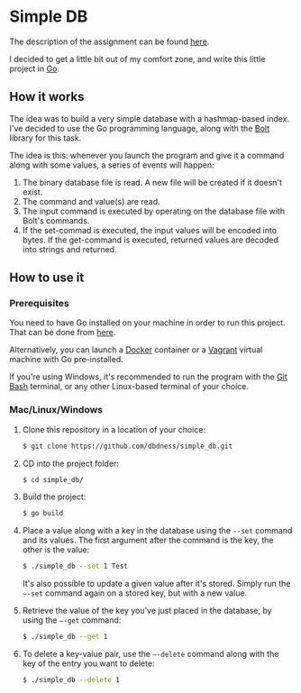 # Simple DB

The description of the assignment can be found [here](https://render.githubusercontent.com/view/ipynb?commit=51186bebc8cda97b5d150e87eb11633e39f75611&enc_url=68747470733a2f2f7261772e67697468756275736572636f6e74656e742e636f6d2f646174736f66746c796e6762792f736f667432303138737072696e672d6461746162617365732d7465616368696e672d6d6174657269616c2f353131383662656263386364613937623564313530653837656231313633336533396637353631312f6c6563747572655f6e6f7465732f30312d496e74726f5f746f5f44422e6970796e62&nwo=datsoftlyngby%2Fsoft2018spring-databases-teaching-material&path=lecture_notes%2F01-Intro_to_DB.ipynb&repository_id=118117359&repository_type=Repository#Assignment-1---Simple-DB-with-Hashmap-based-Index).

I decided to get a little bit out of my comfort zone, and write this little project in [Go](https://golang.org/).

## How it works

The idea was to build a very simple database with a hashmap-based index. I've decided to use the Go programming language, along with the [Bolt](https://github.com/boltdb/bolt) library for this task.

The idea is this: whenever you launch the program and give it a command along with some values, a series of events will happen:

1. The binary database file is read. A new file will be created if it doesn't exist.
2. The command and value(s) are read.
3. The input command is executed by operating on the database file with Bolt's commands.
4. If the set-commad is executed, the input values will be encoded into bytes. If the get-command is executed, returned values are decoded into strings and returned. 

## How to use it

### Prerequisites

You need to have Go installed on your machine in order to run this project. That can be done from [here](https://golang.org/doc/install).

Alternatively, you can launch a [Docker](https://www.docker.com/) container or a [Vagrant](https://www.vagrantup.com/) virtual machine with Go pre-installed.

If you're using Windows, it's recommended to run the program with the [Git Bash](https://git-scm.com/downloads) terminal, or any other Linux-based terminal of your choice.

### Mac/Linux/Windows

1. Clone this repository in a location of your choice:

   ```````bash
   $ git clone https://github.com/dbdness/simple_db.git
   ```````


2. CD into the project folder:

   ```bash
   $ cd simple_db/
   ```

3. Build the project:

   ```bash
   $ go build
   ```

4. Place a value along with a key in the database using the `--set` command and its values. The first argument after the command is the key, the other is the value:

   ```bash
   $ ./simple_db --set 1 Test
   ```
   It's also possible to update a given value after it's stored. Simply run the `—-set`  command again on a stored key, but with a new value.

5. Retrieve the value of the key you've just placed in the database, by using the `—-get` command:

   ``` bash
   $ ./simple_db --get 1
   ```

6. To delete a key-value pair, use the `—-delete` command along with the key of the entry you want to delete:

   ```bash
   $ ./simple_db --delete 1
   ```